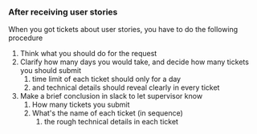 ### After receiving user stories
When you got tickets about user stories, you have to do the following procedure
1. Think what you should do for the request
1. Clarify how many days you would take, and decide how many tickets you should submit
    1. time limit of each ticket should only for a day
    1. and technical details should reveal clearly in every ticket 
1. Make a brief conclusion in slack to let supervisor know
    1. How many tickets you submit
    1. What's the name of each ticket (in sequence)
          1. the rough technical details in each ticket
